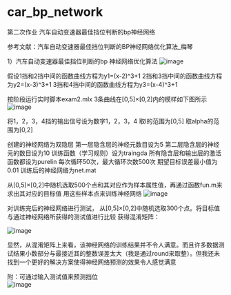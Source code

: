 # car_bp_network
第二次作业
汽车自动变速器最佳挡位判断的bp神经网络

参考文献：汽车自动变速器最佳挡位判断的BP神经网络优化算法_梅琴

1）汽车自动变速器最佳挡位判断的bp 神经网络优化算法
![image](https://user-images.githubusercontent.com/92127845/160221607-d460c14a-f4ac-4c1a-b1ac-8d4a25a3423a.png)


假设1挡和2挡中间的函数曲线方程为y1=(x-2)^3+1
2挡和3挡中间的函数曲线方程为y2=(x-3)^3+1
3挡和4挡中间的函数曲线方程为y3=(x-4)^3+1

按阶段运行实时脚本exam2.mlx
3条曲线在[0,5]×[0,2]内的模样如下图所示
![image](https://user-images.githubusercontent.com/92127845/160221614-5bfe17f4-785a-4e1f-be47-bb6e1911c0c4.png)

将1，2，3，4挡的输出信号设为数字1，2，3，4
取l的范围为[0,5]
取alpha的范围为[0,2]

创建的神经网络为双隐层
第一层隐含层的神经元数目设为5
第二层隐含层的神经元的数目设为10
训练函数（学习规则）设为traingda
所有隐含层和输出层的激活函数都设为purelin
每次循环50次，最大循环次数500次
期望目标误差最小值为0.01
训练后的神经网络为net.mat

从[0,5]×[0,2]中随机选取500个点和其对应作为样本属性值，再通过函数fun.m来求出其对应的目标值
用这些样本点来训练神经网络
![image](https://user-images.githubusercontent.com/92127845/160221620-1e7fe807-1afc-4d83-8e8a-3f00a865fc33.png)


对训练完后的神经网络进行测试，
从[0,5]×[0,2]中随机选取300个点。将目标值与通过神经网络所获得的测试值进行比较
获得混淆矩阵：

![image](https://user-images.githubusercontent.com/92127845/160221624-9aacf7e9-f906-4290-8b11-4c925bb2821f.png)


显然，从混淆矩阵上来看，该神经网络的训练结果并不令人满意。而且许多数据测试结果小数部分与最接近其的整数误差太大（我是通过round来取整）。但我还未找到一个更好的解决方案使得神经网络预测的效果令人感觉满意

附：可通过输入测试值来预测挡位    
![image](https://user-images.githubusercontent.com/92127845/160221638-91a8064e-a5af-48d2-b642-98a5a224e64e.png)





